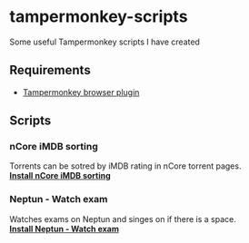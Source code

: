 # tampermonkey-scripts
Some useful Tampermonkey scripts I have created

## Requirements

* [Tampermonkey browser plugin](https://tampermonkey.net/)

## Scripts

### nCore iMDB sorting
Torrents can be sotred by iMDB rating in nCore torrent pages.  
**[Install nCore iMDB sorting](https://github.com/elekdavid/tampermonkey-scripts/raw/master/ncore_imdb_sort.user.js)**

### Neptun - Watch exam
Watches exams on Neptun and singes on if there is a space.  
**[Install Neptun - Watch exam](https://github.com/elekdavid/tampermonkey-scripts/raw/master/neptun_watch_exam.user.js)**
